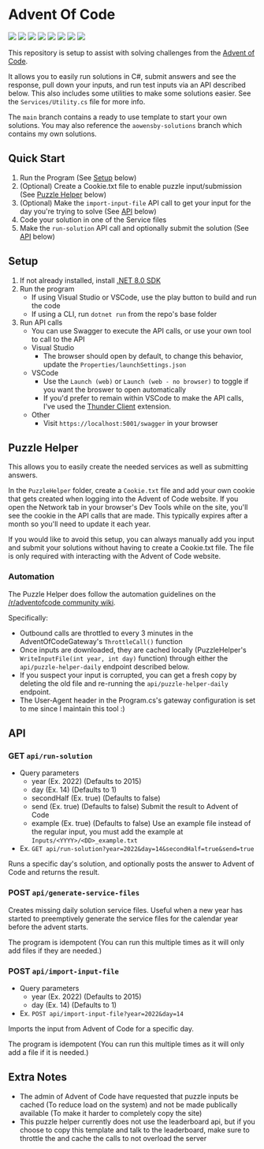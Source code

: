 # Advent Of Code
<!-- Generated via https://github.com/alexandru-dinu/advent-of-code/blob/main/.scripts/gen_badges.py -->
![](https://img.shields.io/badge/2022-50%20stars-239323)
![](https://img.shields.io/badge/2021-20%20stars-6e621d)
![](https://img.shields.io/badge/2020-21%20stars-6b651e)
![](https://img.shields.io/badge/2019-5%20stars-ae3919)
![](https://img.shields.io/badge/2018-28%20stars-56721f)
![](https://img.shields.io/badge/2017-0%20stars-ef0f14)
![](https://img.shields.io/badge/2016-2%20stars-c62917)
![](https://img.shields.io/badge/2015-50%20stars-239323)

This repository is setup to assist with solving challenges from the [Advent of Code](https://adventofcode.com/).

It allows you to easily run solutions in C#, submit answers and see the response, pull down your inputs, and run test inputs via an API described below.
This also includes some utilities to make some solutions easier. See the `Services/Utility.cs` file for more info.

The `main` branch contains a ready to use template to start your own solutions.
You may also reference the `aowensby-solutions` branch which contains my own solutions.

## Quick Start
1. Run the Program (See [Setup](#setup) below)
1. (Optional) Create a Cookie.txt file to enable puzzle input/submission (See [Puzzle Helper](#puzzle-helper) below)
1. (Optional) Make the `import-input-file` API call to get your input for the day you're trying to solve (See [API](#post-apiimport-input-file) below)
1. Code your solution in one of the Service files
1. Make the `run-solution` API call and optionally submit the solution (See [API](#get-apirun-solution) below)

## Setup
1. If not already installed, install [.NET 8.0 SDK](https://dotnet.microsoft.com/en-us/download)
1. Run the program
   - If using Visual Studio or VSCode, use the play button to build and run the code
   - If using a CLI, run `dotnet run` from the repo's base folder
1. Run API calls
   - You can use Swagger to execute the API calls, or use your own tool to call to the API
   - Visual Studio
      - The browser should open by default, to change this behavior, update the `Properties/launchSettings.json`
   - VSCode
      - Use the `Launch (web)` or `Launch (web - no browser)` to toggle if you want the broswer to open automatically
      - If you'd prefer to remain within VSCode to make the API calls, I've used the [Thunder Client](https://marketplace.visualstudio.com/items?itemName=rangav.vscode-thunder-client) extension.
   - Other
      - Visit `https://localhost:5001/swagger` in your browser

## Puzzle Helper
This allows you to easily create the needed services as well as submitting answers.

In the `PuzzleHelper` folder, create a `Cookie.txt` file and add your own cookie that gets created when logging into the Advent of Code website. If you open the Network tab in your browser's Dev Tools while on the site, you'll see the cookie in the API calls that are made. This typically expires after a month so you'll need to update it each year.

If you would like to avoid this setup, you can always manually add you input and submit your solutions without having to create a Cookie.txt file.
The file is only required with interacting with the Advent of Code website.

### Automation
The Puzzle Helper does follow the automation guidelines on the [/r/adventofcode community wiki](https://www.reddit.com/r/adventofcode/wiki/faqs/automation).

Specifically:
* Outbound calls are throttled to every 3 minutes in the AdventOfCodeGateway's `ThrottleCall()` function
* Once inputs are downloaded, they are cached locally (PuzzleHelper's `WriteInputFile(int year, int day)` function) through either the `api/puzzle-helper-daily` endpoint described below.
* If you suspect your input is corrupted, you can get a fresh copy by deleting the old file and re-running the `api/puzzle-helper-daily` endpoint.
* The User-Agent header in the Program.cs's gateway configuration is set to me since I maintain this tool :)

## API

### GET `api/run-solution`
- Query parameters
   - year (Ex. 2022) (Defaults to 2015)
   - day (Ex. 14) (Defaults to 1)
   - secondHalf (Ex. true) (Defaults to false)
   - send (Ex. true) (Defaults to false) Submit the result to Advent of Code
   - example (Ex. true) (Defaults to false) Use an example file instead of the regular input, you must add the example at `Inputs/<YYYY>/<DD>_example.txt`
- Ex. `GET api/run-solution?year=2022&day=14&secondHalf=true&send=true`

Runs a specific day's solution, and optionally posts the answer to Advent of Code and returns the result.

### POST `api/generate-service-files`

Creates missing daily solution service files.
Useful when a new year has started to preemptively generate the service files for the calendar year before the advent starts.

The program is idempotent (You can run this multiple times as it will only add files if they are needed.)

### POST `api/import-input-file`
- Query parameters
   - year (Ex. 2022) (Defaults to 2015)
   - day (Ex. 14) (Defaults to 1)
- Ex. `POST api/import-input-file?year=2022&day=14`

Imports the input from Advent of Code for a specific day.

The program is idempotent (You can run this multiple times as it will only add a file if it is needed.)

## Extra Notes
- The admin of Advent of Code have requested that puzzle inputs be cached (To reduce load on the system) and not be made publically available (To make it harder to completely copy the site)
- This puzzle helper currently does not use the leaderboard api, but if you choose to copy this template and talk to the leaderboard, make sure to throttle the and cache the calls to not overload the server
